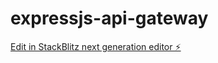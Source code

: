 # expressjs-api-gateway

[Edit in StackBlitz next generation editor ⚡️](https://stackblitz.com/~/github.com/Alejandro906/expressjs-api-gateway)